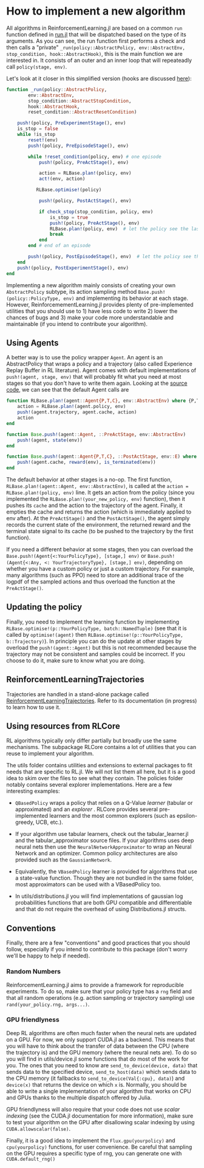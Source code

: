# How to implement a new algorithm

All algorithms in ReinforcementLearning.jl are based on a common `run` function defined in [run.jl](https://github.com/JuliaReinforcementLearning/ReinforcementLearning.jl/blob/main/src/ReinforcementLearningCore/src/core/run.jl) that will be dispatched based on the type of its arguments. As you can see, the run function first performs a check and then calls a "private" `_run(policy::AbstractPolicy, env::AbstractEnv, stop_condition, hook::AbstractHook)`, this is the main function we are interested in. It consists of an outer and an inner loop that will repeateadly call `policy(stage, env)`. 

Let's look at it closer in this simplified version (hooks are discussed [here](./How_to_use_hooks.md)):

```julia
function _run(policy::AbstractPolicy,
        env::AbstractEnv,
        stop_condition::AbstractStopCondition,
        hook::AbstractHook,
        reset_condition::AbstractResetCondition)

    push!(policy, PreExperimentStage(), env)
    is_stop = false
    while !is_stop
        reset!(env)
        push!(policy, PreEpisodeStage(), env)

        while !reset_condition(policy, env) # one episode
            push!(policy, PreActStage(), env)

            action = RLBase.plan!(policy, env)
            act!(env, action)

           RLBase.optimise!(policy)

            push!(policy, PostActStage(), env)

            if check_stop(stop_condition, policy, env)
                is_stop = true
                push!(policy, PreActStage(), env)
                RLBase.plan!(policy, env)  # let the policy see the last observation
                break
            end
        end # end of an episode

        push!(policy, PostEpisodeStage(), env)  # let the policy see the last observation
    end
    push!(policy, PostExperimentStage(), env)
end

```

Implementing a new algorithm mainly consists of creating your own `AbstractPolicy` subtype, its action sampling method `Base.push!(policy::PolicyType, env)` and implementing its behavior at each stage. However, ReinforcemementLearning.jl provides plenty of pre-implemented utilities that you should use to 1) have less code to write 2) lower the chances of bugs and 3) make your code more understandable and maintainable (if you intend to contribute your algorithm). 

## Using Agents
A better way is to use the policy wrapper `Agent`. An agent is an AbstractPolicy that wraps a policy and a trajectory (also called Experience Replay Buffer in RL literature). Agent comes with default implementations of `push!(agent, stage, env)` that will probably fit what you need at most stages so that you don't have to write them again. Looking at the [source code](https://github.com/JuliaReinforcementLearning/ReinforcementLearning.jl/blob/main/src/ReinforcementLearningCore/src/policies/agent.jl/), we can see that the default Agent calls are  

```julia
function RLBase.plan!(agent::Agent{P,T,C}, env::AbstractEnv) where {P,T,C}
    action = RLBase.plan!(agent.policy, env)
    push!(agent.trajectory, agent.cache, action)
    action
end

function Base.push!(agent::Agent, ::PreActStage, env::AbstractEnv)
    push!(agent, state(env))
end

function Base.push!(agent::Agent{P,T,C}, ::PostActStage, env::E) where {P,T,C,E<:AbstractEnv}
    push!(agent.cache, reward(env), is_terminated(env))
end
```

The default behavior at other stages is a no-op. The first function, `RLBase.plan!(agent::Agent, env::AbstractEnv)`, is called at the `action = RLBase.plan!(policy, env)` line. It gets an action from the policy (since you implemented the `RLBase.plan!(your_new_policy, env)` function), then it pushes its `cache` and the action to the trajectory of the agent. Finally, it empties the cache and returns the action (which is immediately applied to env after). At the `PreActStage()` and the `PostActStage()`, the agent simply records the current state of the environment, the returned reward and the terminal state signal to its cache (to be pushed to the trajectory by the first function).

If you need a different behavior at some stages, then you can overload the `Base.push!(Agent{<:YourPolicyType}, [stage,] env)` or `Base.push!(Agent{<:Any, <: YourTrajectoryType}, [stage,] env)`, depending on whether you have a custom policy or just a custom trajectory. For example, many algorithms (such as PPO) need to store an additional trace of the logpdf of the sampled actions and thus overload the function at the `PreActStage()`.

## Updating the policy

Finally, you need to implement the learning function by implementing `RLBase.optimise!(p::YourPolicyType, batch::NamedTuple)` (see that it is called by `optimise!(agent)` then `RLBase.optimise!(p::YourPolicyType, b::Trajectory)`). 
In principle you can do the update at other stages by overload the `push!(agent::Agent)` but this is not recommended because the trajectory may not be consistent and samples could be incorrect. If you choose to do it, make sure to know what you are doing. 

## ReinforcementLearningTrajectories

Trajectories are handled in a stand-alone package called [ReinforcementLearningTrajectories](https://github.com/JuliaReinforcementLearning/ReinforcementLearningTrajectories.jl). Refer to its documentation (in progress) to learn how to use it.

## Using resources from RLCore

RL algorithms typically only differ partially  but broadly use the same mechanisms. The subpackage RLCore contains a lot of utilities that you can reuse to implement your algorithm.

The utils folder contains utilities and extensions to external packages to fit needs that are specific to RL.jl. We will not list them all here, but it is a good idea to skim over the files to see what they contain. The policies folder notably contains several explorer implementations. Here are a few interesting examples:

- `QBasedPolicy` wraps a policy that relies on a Q-Value _learner_ (tabular or approximated) and an _explorer_ . 
RLCore provides several pre-implemented learners and the most common explorers (such as epsilon-greedy, UCB, etc.). 

- If your algorithm use tabular learners, check out the tabular_learner.jl and the tabular_approximator source files. If your algorithms uses deep neural nets then use the `NeuralNetworkApproximator` to wrap an Neural Network and an optimizer. Common policy architectures are also provided such as the `GaussianNetwork`.

- Equivalently, the `VBasedPolicy` learner is provided for algorithms that use a state-value function. Though they are not bundled in the same folder, most approximators can be used with a VBasedPolicy too.

<!--- ### Batch samplers
 Since this is going to be outdated soon, I'll write this part later on when Trajectories.jl will be done -->

- In utils/distributions.jl you will find implementations of gaussian log probabilities functions that are both GPU compatible and differentiable and that do not require the overhead of using Distributions.jl structs.

## Conventions
Finally, there are a few "conventions" and good practices that you should follow, especially if you intend to contribute to this package (don't worry we'll be happy to help if needed).
 
### Random Numbers
ReinforcementLearning.jl aims to provide a framework for reproducible experiments. To do so, make sure that your policy type has a `rng` field and that all random operations (e.g. action sampling or trajectory sampling) use `rand(your_policy.rng, args...)`.

### GPU friendlyness
Deep RL algorithms are often much faster when the neural nets are updated on a GPU. For now, we only support CUDA.jl as a backend. This means that you will have to think about the transfer of data between the CPU (where the trajectory is) and the GPU memory (where the neural nets are). To do so you will find in utils/device.jl some functions that do most of the work for you. The ones that you need to know are `send_to_device(device, data)` that sends data to the specified device, `send_to_host(data)` which sends data to the CPU memory (it fallbacks to `send_to_device(Val{:cpu}, data)`) and `device(x)` that returns the device on which `x` is. 
Normally, you should be able to write a single implementation of your algorithm that works on CPU and GPUs thanks to the multiple dispatch offered by Julia.

GPU friendlyness will also require that your code does not use _scalar indexing_ (see the CUDA.jl documentation for more information), make sure to test your algorithm on the GPU after disallowing scalar indexing by using `CUDA.allowscalar(false)`.

Finally, it is a good idea to implement the `Flux.gpu(yourpolicy)` and `cpu(yourpolicy)` functions, for user convenience. Be careful that sampling on the GPU requires a specific type of rng, you can generate one with `CUDA.default_rng()`
